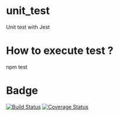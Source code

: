 # unit_test
Unit test with Jest

# How to execute test ?
npm test

# Badge 

[![Build Status](https://travis-ci.org/MrDydymaxx/mds_b3_LADERRIERE_Dylan_dev_unit.svg?branch=main)](https://travis-ci.org/MrDydymaxx/mds_b3_LADERRIERE_Dylan_dev_unit)
[![Coverage Status](https://coveralls.io/repos/github/MrDydymaxx/mds_b3_LADERRIERE_Dylan_dev_unit/badge.svg?branch=main)](https://coveralls.io/github/MrDydymaxx/mds_b3_LADERRIERE_Dylan_dev_unit?branch=main)

